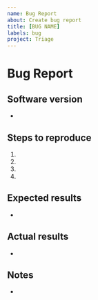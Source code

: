```yaml
---
name: Bug Report
about: Create bug report
title: [BUG NAME]
labels: bug
project: Triage
---
```


# Bug Report

## Software version

*

## Steps to reproduce
1.
2.
3.
4.

## Expected results

*

## Actual results

*

## Notes

*
